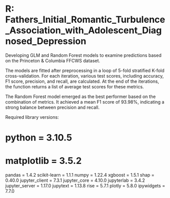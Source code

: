 # R: Fathers_Initial_Romantic_Turbulence_Association_with_Adolescent_Diagnosed_Depression

Developing GLM and Random Forest models to examine predictions based on the Princeton & Columbia FFCWS dataset.

The models are fitted after preprocessing in a loop of 5-fold stratified K-fold cross-validation. For each iteration, various test scores, including accuracy, F1 score, precision, and recall, are calculated. At the end of the iterations, the function returns a list of average test scores for these metrics.

The Random Forest model emerged as the best performer based on the combination of metrics. It achieved a mean F1 score of 93.98%, indicating a strong balance between precision and recall.

Required library versions:

# python = 3.10.5
# matplotlib = 3.5.2
pandas = 1.4.2
scikit-learn = 1.1.1
numpy = 1.22.4
xgboost = 1.5.1
shap = 0.40.0
jupyter_client = 7.3.1
jupyter_core = 4.10.0
jupyterlab = 3.4.2
jupyter_server = 1.17.0
jupytext = 1.13.8
rise = 5.7.1
plotly = 5.8.0
ipywidgets = 7.7.0








